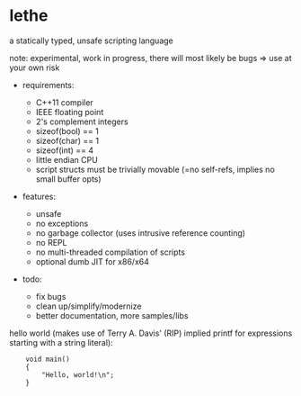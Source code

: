 
# lethe
a statically typed, unsafe scripting language

note: experimental, work in progress, there will most likely be bugs => use at your own risk

* requirements:
	* C++11 compiler
	* IEEE floating point
	* 2's complement integers
	* sizeof(bool) == 1
	* sizeof(char) == 1
	* sizeof(int) == 4
	* little endian CPU
	* script structs must be trivially movable (=no self-refs, implies no small buffer opts)

* features:
	* unsafe
	* no exceptions
	* no garbage collector (uses intrusive reference counting)
	* no REPL
	* no multi-threaded compilation of scripts
	* optional dumb JIT for x86/x64

* todo:
	* fix bugs
	* clean up/simplify/modernize
	* better documentation, more samples/libs

hello world (makes use of Terry A. Davis' (RIP) implied printf for expressions starting with a string literal):

		void main()
		{
			"Hello, world!\n";
		}
